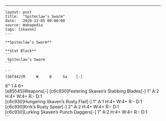 ---
    layout: post
    title:  "Spiteclaw’s Swarm"
    date:   2020-12-05 00:00:00
    source: Wahapedia
    tags: [skaven]
    ---
    
    **Spiteclaw’s Swarm**
    
    **Stat Block**
    ```
     Spiteclaw’s Swarm
    ```
    
    ```
    [56f442]M     W     B     Sa    [-]
6"    1     4     6+    
[e85545]Weapons[-]
[c6c930]Festering Skaven’s Stabbing Blades[-]
1"     A:2    H:4+   W:4+   R:-    D:1   
[c6c930]Hungering Skaven’s Rusty Flail[-]
1"     A:1    H:4+   W:4+   R:-    D:1   
[c6c930]Krrk’s Rusty Spear[-]
2"     A:2    H:4+   W:4+   R:-    D:1   
[c6c930]Lurking Skaven’s Punch Daggers[-]
1"     A:2    H:4+   W:4+   R:-    D:1   
    ```
    
    
    